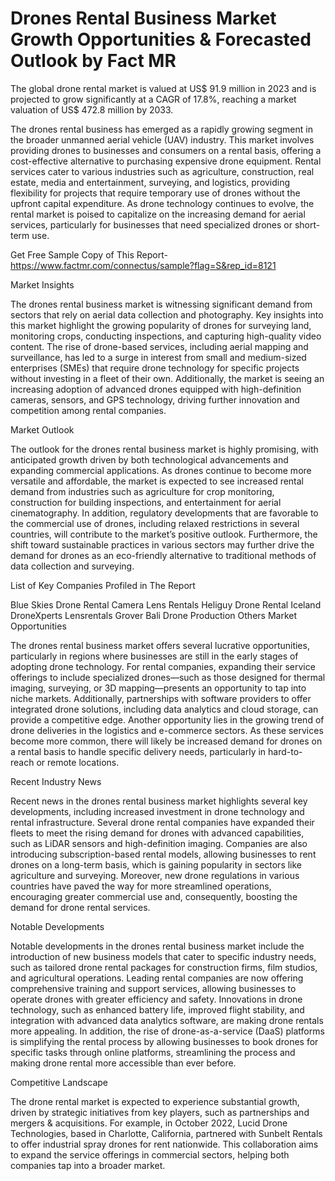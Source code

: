 # Drones Rental Business Market Growth Opportunities & Forecasted Outlook by Fact MR
The global drone rental market is valued at US$ 91.9 million in 2023 and is projected to grow significantly at a CAGR of 17.8%, reaching a market valuation of US$ 472.8 million by 2033.

The drones rental business has emerged as a rapidly growing segment in the broader unmanned aerial vehicle (UAV) industry. This market involves providing drones to businesses and consumers on a rental basis, offering a cost-effective alternative to purchasing expensive drone equipment. Rental services cater to various industries such as agriculture, construction, real estate, media and entertainment, surveying, and logistics, providing flexibility for projects that require temporary use of drones without the upfront capital expenditure. As drone technology continues to evolve, the rental market is poised to capitalize on the increasing demand for aerial services, particularly for businesses that need specialized drones or short-term use.

Get Free Sample Copy of This Report-https://www.factmr.com/connectus/sample?flag=S&rep_id=8121

Market Insights

The drones rental business market is witnessing significant demand from sectors that rely on aerial data collection and photography. Key insights into this market highlight the growing popularity of drones for surveying land, monitoring crops, conducting inspections, and capturing high-quality video content. The rise of drone-based services, including aerial mapping and surveillance, has led to a surge in interest from small and medium-sized enterprises (SMEs) that require drone technology for specific projects without investing in a fleet of their own. Additionally, the market is seeing an increasing adoption of advanced drones equipped with high-definition cameras, sensors, and GPS technology, driving further innovation and competition among rental companies.

Market Outlook

The outlook for the drones rental business market is highly promising, with anticipated growth driven by both technological advancements and expanding commercial applications. As drones continue to become more versatile and affordable, the market is expected to see increased rental demand from industries such as agriculture for crop monitoring, construction for building inspections, and entertainment for aerial cinematography. In addition, regulatory developments that are favorable to the commercial use of drones, including relaxed restrictions in several countries, will contribute to the market’s positive outlook. Furthermore, the shift toward sustainable practices in various sectors may further drive the demand for drones as an eco-friendly alternative to traditional methods of data collection and surveying.

List of Key Companies Profiled in The Report

Blue Skies Drone Rental
Camera Lens Rentals
Heliguy
Drone Rental Iceland
DroneXperts
Lensrentals
Grover
Bali Drone Production
Others
Market Opportunities

The drones rental business market offers several lucrative opportunities, particularly in regions where businesses are still in the early stages of adopting drone technology. For rental companies, expanding their service offerings to include specialized drones—such as those designed for thermal imaging, surveying, or 3D mapping—presents an opportunity to tap into niche markets. Additionally, partnerships with software providers to offer integrated drone solutions, including data analytics and cloud storage, can provide a competitive edge. Another opportunity lies in the growing trend of drone deliveries in the logistics and e-commerce sectors. As these services become more common, there will likely be increased demand for drones on a rental basis to handle specific delivery needs, particularly in hard-to-reach or remote locations.

Recent Industry News

Recent news in the drones rental business market highlights several key developments, including increased investment in drone technology and rental infrastructure. Several drone rental companies have expanded their fleets to meet the rising demand for drones with advanced capabilities, such as LiDAR sensors and high-definition imaging. Companies are also introducing subscription-based rental models, allowing businesses to rent drones on a long-term basis, which is gaining popularity in sectors like agriculture and surveying. Moreover, new drone regulations in various countries have paved the way for more streamlined operations, encouraging greater commercial use and, consequently, boosting the demand for drone rental services.

Notable Developments

Notable developments in the drones rental business market include the introduction of new business models that cater to specific industry needs, such as tailored drone rental packages for construction firms, film studios, and agricultural operations. Leading rental companies are now offering comprehensive training and support services, allowing businesses to operate drones with greater efficiency and safety. Innovations in drone technology, such as enhanced battery life, improved flight stability, and integration with advanced data analytics software, are making drone rentals more appealing. In addition, the rise of drone-as-a-service (DaaS) platforms is simplifying the rental process by allowing businesses to book drones for specific tasks through online platforms, streamlining the process and making drone rental more accessible than ever before.

Competitive Landscape

The drone rental market is expected to experience substantial growth, driven by strategic initiatives from key players, such as partnerships and mergers & acquisitions. For example, in October 2022, Lucid Drone Technologies, based in Charlotte, California, partnered with Sunbelt Rentals to offer industrial spray drones for rent nationwide. This collaboration aims to expand the service offerings in commercial sectors, helping both companies tap into a broader market.
